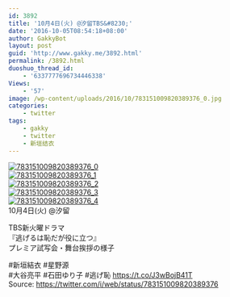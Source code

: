 ```yaml
---
id: 3892
title: '10月4日(火) @汐留TBS&#8230;'
date: '2016-10-05T08:54:18+08:00'
author: GakkyBot
layout: post
guid: 'http://www.gakky.me/3892.html'
permalink: /3892.html
duoshuo_thread_id:
    - '6337777696734446338'
Views:
    - '57'
image: /wp-content/uploads/2016/10/783151009820389376_0.jpg
categories:
    - twitter
tags:
    - gakky
    - twitter
    - 新垣结衣
---
```


[![783151009820389376_0](http://www.yui-aragaki.org/wp-content/uploads/2016/10/783151009820389376_0.jpg)](http://www.yui-aragaki.org/wp-content/uploads/2016/10/783151009820389376_0.jpg)  
[![783151009820389376_1](http://www.yui-aragaki.org/wp-content/uploads/2016/10/783151009820389376_1.jpg)](http://www.yui-aragaki.org/wp-content/uploads/2016/10/783151009820389376_1.jpg)  
[![783151009820389376_2](http://www.yui-aragaki.org/wp-content/uploads/2016/10/783151009820389376_2.jpg)](http://www.yui-aragaki.org/wp-content/uploads/2016/10/783151009820389376_2.jpg)  
[![783151009820389376_3](http://www.yui-aragaki.org/wp-content/uploads/2016/10/783151009820389376_3.jpg)](http://www.yui-aragaki.org/wp-content/uploads/2016/10/783151009820389376_3.jpg)  
[![783151009820389376_4](http://www.yui-aragaki.org/wp-content/uploads/2016/10/783151009820389376_4.jpg)](http://www.yui-aragaki.org/wp-content/uploads/2016/10/783151009820389376_4.jpg)  
10月4日(火) @汐留

TBS新火曜ドラマ  
『逃げるは恥だが役に立つ』  
 プレミア試写会・舞台挨拶の様子

\#新垣結衣 #星野源  
\#大谷亮平 #石田ゆり子 #逃げ恥 https://t.co/J3wBojB41T  
Source: <https://twitter.com/i/web/status/783151009820389376>